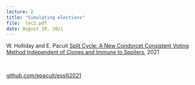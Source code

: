 ```yaml
---
lecture: 2
title: "Simulating elections"
file:  lec2.pdf
date: August 10, 2021
---
```



 
W. Holliday and E. Pacuit [Split Cycle: A New Condorcet Consistent Voting Method Independent of Clones and Immune to Spoilers](https://arxiv.org/abs/2004.02350), 2021

<br/>

[github.com/epacuit/esslli2021](https://github.com/epacuit/esslli2021)